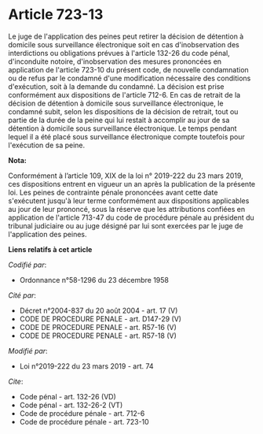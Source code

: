 # Article 723-13

Le juge de l'application des peines peut retirer la décision de détention à domicile sous surveillance électronique soit en
cas d'inobservation des interdictions ou obligations prévues à l'article 132-26 du code pénal, d'inconduite notoire,
d'inobservation des mesures prononcées en application de l'article 723-10 du présent code, de nouvelle condamnation ou de
refus par le condamné d'une modification nécessaire des conditions d'exécution, soit à la demande du condamné. La décision
est prise conformément aux dispositions de l'article 712-6. En cas de retrait de la décision de détention à domicile sous
surveillance électronique, le condamné subit, selon les dispositions de la décision de retrait, tout ou partie de la durée de
la peine qui lui restait à accomplir au jour de sa détention à domicile sous surveillance électronique. Le temps pendant
lequel il a été placé sous surveillance électronique compte toutefois pour l'exécution de sa peine.

**Nota:**

Conformément à l’article 109, XIX de la loi n° 2019-222 du 23 mars 2019, ces dispositions entrent en vigueur un an après la
publication de la présente loi. Les peines de contrainte pénale prononcées avant cette date s'exécutent jusqu'à leur terme
conformément aux dispositions applicables au jour de leur prononcé, sous la réserve que les attributions confiées en
application de l'article 713-47 du code de procédure pénale au président du tribunal judiciaire ou au juge désigné par lui
sont exercées par le juge de l'application des peines.

**Liens relatifs à cet article**

_Codifié par_:

  - Ordonnance n°58-1296 du 23 décembre 1958

_Cité par_:

  - Décret n°2004-837 du 20 août 2004 - art. 17 (V)
  - CODE DE PROCEDURE PENALE - art. D147-29 (V)
  - CODE DE PROCEDURE PENALE - art. R57-16 (V)
  - CODE DE PROCEDURE PENALE - art. R57-18 (V)

_Modifié par_:

  - Loi n°2019-222 du 23 mars 2019 - art. 74

_Cite_:

  - Code pénal - art. 132-26 (VD)
  - Code pénal - art. 132-26-2 (VT)
  - Code de procédure pénale - art. 712-6
  - Code de procédure pénale - art. 723-10
